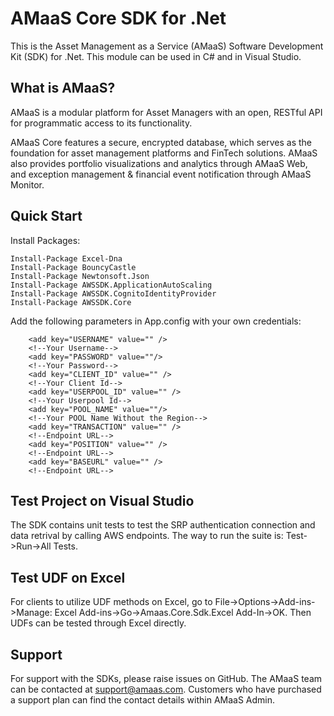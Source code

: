 # AMaaS Core SDK for .Net
This is the Asset Management as a Service (AMaaS) Software Development Kit (SDK) for .Net. This module can be used in C# and in Visual Studio.

## What is AMaaS?
AMaaS is a modular platform for Asset Managers with an open, RESTful API for programmatic access to its functionality.

AMaaS Core features a secure, encrypted database, which serves as the foundation for asset management platforms and FinTech solutions. AMaaS also provides portfolio visualizations and analytics through AMaaS Web, and exception management & financial event notification through AMaaS Monitor.

## Quick Start
Install Packages: 
```
Install-Package Excel-Dna
Install-Package BouncyCastle
Install-Package Newtonsoft.Json
Install-Package AWSSDK.ApplicationAutoScaling
Install-Package AWSSDK.CognitoIdentityProvider
Install-Package AWSSDK.Core
```
Add the following parameters in App.config with your own credentials:
```
    <add key="USERNAME" value="" />
    <!--Your Username-->
    <add key="PASSWORD" value=""/>
    <!--Your Password-->
    <add key="CLIENT_ID" value="" />
    <!--Your Client Id-->
    <add key="USERPOOL_ID" value="" />
    <!--Your Userpool Id-->
    <add key="POOL_NAME" value=""/>
    <!--Your POOL Name Without the Region-->
    <add key="TRANSACTION" value="" />
    <!--Endpoint URL-->
    <add key="POSITION" value="" />
    <!--Endpoint URL-->
    <add key="BASEURL" value="" />
    <!--Endpoint URL-->
```
## Test Project on Visual Studio 
The SDK contains unit tests to test the SRP authentication connection and data retrival by calling AWS endpoints. The way to run the suite is: Test->Run->All Tests.

## Test UDF on Excel
For clients to utilize UDF methods on Excel, go to File->Options->Add-ins->Manage: Excel Add-ins->Go->Amaas.Core.Sdk.Excel Add-In->OK. Then UDFs can be tested through Excel directly.

## Support
For support with the SDKs, please raise issues on GitHub. The AMaaS team can be contacted at support@amaas.com. Customers who have purchased a support plan can find the contact details within AMaaS Admin.
